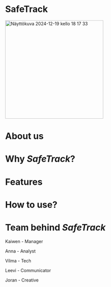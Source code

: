# SafeTrack
<img width="315" alt="Näyttökuva 2024-12-19 kello 18 17 33" src="https://github.com/user-attachments/assets/f9a1409a-65b0-4dd2-afd6-f196fb84c7e8" />


# About us
# Why *SafeTrack*?
# Features
# How to use?
# Team behind *SafeTrack*
Kaiwen - Manager

Anna - Analyst

Vilma - Tech

Leevi - Communicator

Joran - Creative
